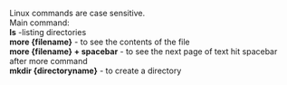 Linux commands are case sensitive. <br>
Main command: <br>
**ls** -listing directories <br>
**more {filename}**  - to see the contents of the file <br>
**more {filename} + spacebar** - to see the next page of text hit spacebar after more command <br>
**mkdir {directoryname}** - to create a directory  <br>
